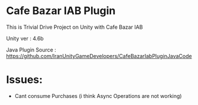 Cafe Bazar IAB Plugin
===========
This is Trivial Drive Project on Unity with Cafe Bazar IAB

Unity ver : 4.6b

Java Plugin Source : https://github.com/IranUnityGameDevelopers/CafeBazarIabPluginJavaCode

# Issues: 

* Cant consume Purchases (i think Async Operations are not working)



